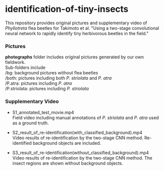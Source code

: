 # identification-of-tiny-insects

This repository provides original pictures and supplementary video of *Phyllotreta* flea beetles for Takimoto et al. "Using a two-stage convolutional neural network to rapidly identify tiny herbivorous beetles in the field."

### Pictures
  
**photographs** folder includes original pictures generated by our own fieldwork.  
Sub-folders include  
  /bg: background pictures without flea beetles    
  /both: pictures including both *P. striolata* and *P. atra*  
  /P.atra: pictures including *P. atra*  
  /P.striolata: pictures including *P. striolata*    
  
  
### Supplementary Video  
  
- S1_annotated_test_movie.mp4  
Field video including manual annotations of *P. striolata* and *P. atra* used as a ground truth.
  
- S2_result_of_re-identification(with_classified_background).mp4  
Video results of re-identification by the two-stage CNN method. Re-identified background objects are included.
  
- S3_result_of_re-identification(without_classified_background).mp4  
Video results of re-identification by the two-stage CNN method. The insect regions are shown without background objects.

